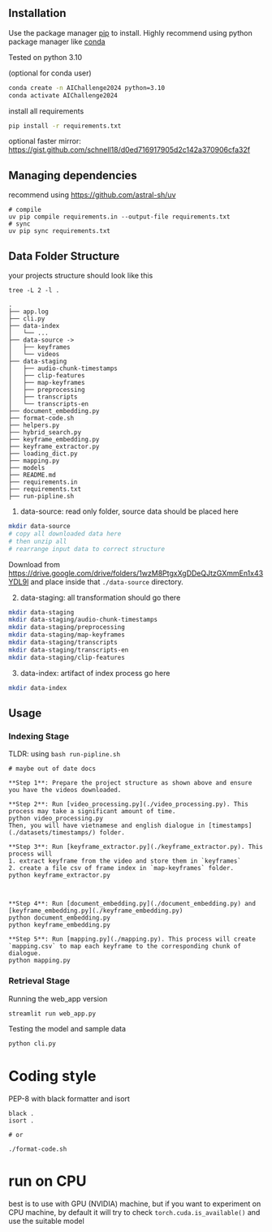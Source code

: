## Installation

Use the package manager [pip](https://pip.pypa.io/en/stable/) to install. Highly recommend using python package manager like [conda](https://docs.conda.io/en/latest/)

Tested on python 3.10

(optional for conda user)

```bash
conda create -n AIChallenge2024 python=3.10
conda activate AIChallenge2024
```

install all requirements

```bash
pip install -r requirements.txt
```

optional faster mirror: https://gist.github.com/schnell18/d0ed716917905d2c142a370906cfa32f
    
## Managing dependencies

recommend using https://github.com/astral-sh/uv

```
# compile 
uv pip compile requirements.in --output-file requirements.txt
# sync
uv pip sync requirements.txt
```

## Data Folder Structure


your projects structure should look like this

```
tree -L 2 -l .

.
├── app.log
├── cli.py
├── data-index
│   └── ...
├── data-source ->
│   ├── keyframes
│   └── videos
├── data-staging
│   ├── audio-chunk-timestamps
│   ├── clip-features
│   ├── map-keyframes
│   ├── preprocessing
│   ├── transcripts
│   └── transcripts-en
├── document_embedding.py
├── format-code.sh
├── helpers.py
├── hybrid_search.py
├── keyframe_embedding.py
├── keyframe_extractor.py
├── loading_dict.py
├── mapping.py
├── models
├── README.md
├── requirements.in
├── requirements.txt
├── run-pipline.sh

```

1. data-source: read only folder, source data should be placed here
```bash
mkdir data-source
# copy all downloaded data here
# then unzip all
# rearrange input data to correct structure
```

Download from https://drive.google.com/drive/folders/1wzM8PtgxXgDDeQJtzGXmmEn1x43YDL9l and place inside that `./data-source` directory.

2. data-staging: all transformation should go there
```bash
mkdir data-staging
mkdir data-staging/audio-chunk-timestamps
mkdir data-staging/preprocessing
mkdir data-staging/map-keyframes
mkdir data-staging/transcripts
mkdir data-staging/transcripts-en
mkdir data-staging/clip-features
```

3. data-index: artifact of index process go here
```bash
mkdir data-index
```

## Usage

### Indexing Stage

TLDR: using `bash run-pipline.sh`

```
# maybe out of date docs

**Step 1**: Prepare the project structure as shown above and ensure you have the videos downloaded.

**Step 2**: Run [video_processing.py](./video_processing.py). This process may take a significant amount of time.
python video_processing.py
Then, you will have vietnamese and english dialogue in [timestamps](./datasets/timestamps/) folder.

**Step 3**: Run [keyframe_extractor.py](./keyframe_extractor.py). This process will
1. extract keyframe from the video and store them in `keyframes`
2. create a file csv of frame index in `map-keyframes` folder.
python keyframe_extractor.py



**Step 4**: Run [document_embedding.py](./document_embedding.py) and [keyframe_embedding.py](./keyframe_embedding.py)
python document_embedding.py 
python keyframe_embedding.py

**Step 5**: Run [mapping.py](./mapping.py). This process will create `mapping.csv` to map each keyframe to the corresponding chunk of dialogue.
python mapping.py
```


### Retrieval Stage

Running the web_app version
```bash
streamlit run web_app.py
```

Testing the model and sample data
```bash
python cli.py
```


# Coding style

PEP-8 with black formatter and isort

```
black .
isort .

# or

./format-code.sh
```

# run on CPU

best is to use with GPU (NVIDIA) machine, but if you want to experiment on CPU machine, by default it will try to check `torch.cuda.is_available()` and use the suitable model 

